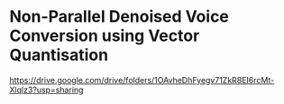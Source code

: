 # Non-Parallel Denoised Voice Conversion using Vector Quantisation

https://drive.google.com/drive/folders/1OAvheDhFyegv71ZkR8EI6rcMt-Xlqlz3?usp=sharing

